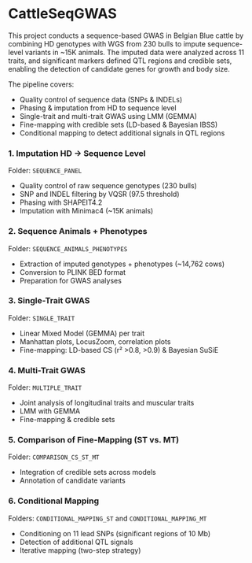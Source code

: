 # CattleSeqGWAS
This project conducts a sequence-based GWAS in Belgian Blue cattle by combining HD genotypes with WGS from 230 bulls to impute sequence-level variants in ~15K animals. The imputed data were analyzed across 11 traits, and significant markers defined QTL regions and credible sets, enabling the detection of candidate genes for growth and body size.

The pipeline covers:  
- Quality control of sequence data (SNPs & INDELs)  
- Phasing & imputation from HD to sequence level  
- Single-trait and multi-trait GWAS using LMM (GEMMA)  
- Fine-mapping with credible sets (LD-based & Bayesian IBSS)  
- Conditional mapping to detect additional signals in QTL regions  

### 1. Imputation HD → Sequence Level  
Folder: `SEQUENCE_PANEL`  
- Quality control of raw sequence genotypes (230 bulls)  
- SNP and INDEL filtering by VQSR (97.5 threshold)  
- Phasing with SHAPEIT4.2  
- Imputation with Minimac4 (~15K animals)  

### 2. Sequence Animals + Phenotypes  
Folder: `SEQUENCE_ANIMALS_PHENOTYPES`  
- Extraction of imputed genotypes + phenotypes (~14,762 cows)  
- Conversion to PLINK BED format  
- Preparation for GWAS analyses  

### 3. Single-Trait GWAS  
Folder: `SINGLE_TRAIT`  
- Linear Mixed Model (GEMMA) per trait  
- Manhattan plots, LocusZoom, correlation plots  
- Fine-mapping: LD-based CS (r² >0.8, >0.9) & Bayesian SuSiE  

### 4. Multi-Trait GWAS  
Folder: `MULTIPLE_TRAIT`  
- Joint analysis of longitudinal traits and muscular traits  
- LMM with GEMMA  
- Fine-mapping & credible sets  

### 5. Comparison of Fine-Mapping (ST vs. MT)  
Folder: `COMPARISON_CS_ST_MT`  
- Integration of credible sets across models  
- Annotation of candidate variants  

### 6. Conditional Mapping  
Folders: `CONDITIONAL_MAPPING_ST` and `CONDITIONAL_MAPPING_MT`  
- Conditioning on 11 lead SNPs (significant regions of 10 Mb)  
- Detection of additional QTL signals  
- Iterative mapping (two-step strategy)  
